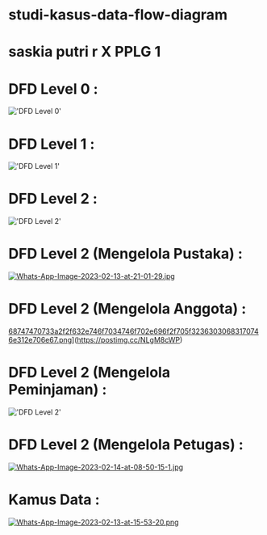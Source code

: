 # studi-kasus-data-flow-diagram
# saskia putri r X PPLG 1
# DFD Level 0 :
!['DFD Level 0'](https://a.top4top.io/p_2600vaiu61.jpeg)
# DFD Level 1 :
!['DFD Level 1'](https://camo.githubusercontent.com/d5b4d50bced8c63392fd24615c73ca34e4e7fd0ad20bd62d9ada792bcc4f9f13/68747470733a2f2f6c2e746f7034746f702e696f2f705f32363031756e36306c302e6a706567)
# DFD Level 2 :
!['DFD Level 2'](https://e.top4top.io/p_2600qu0fn1.jpeg)
# DFD Level 2 (Mengelola Pustaka) :
[![Whats-App-Image-2023-02-13-at-21-01-29.jpg](https://i.postimg.cc/bN0VdT6C/Whats-App-Image-2023-02-13-at-21-01-29.jpg)](https://postimg.cc/0bQ0Bp1D)
# DFD Level 2 (Mengelola Anggota) :
[68747470733a2f2f632e746f7034746f702e696f2f705f32363030683170746e312e706e67.png](https://i.postimg.cc/7Pz2kPXD/68747470733a2f2f632e746f7034746f702e696f2f705f32363030683170746e312e706e67.png)](https://postimg.cc/NLgM8cWP)
# DFD Level 2 (Mengelola Peminjaman) :
!['DFD Level 2'](https://i.top4top.io/p_2600gone91.png)
# DFD Level 2 (Mengelola Petugas) :
[![Whats-App-Image-2023-02-14-at-08-50-15-1.jpg](https://i.postimg.cc/xj4M5SBW/Whats-App-Image-2023-02-14-at-08-50-15-1.jpg)](https://postimg.cc/rz5Dy7VJ)
# Kamus Data :
[![Whats-App-Image-2023-02-13-at-15-53-20.png](https://i.postimg.cc/jSN5zVrQ/Whats-App-Image-2023-02-13-at-15-53-20.png)](https://postimg.cc/JsrML20G)
